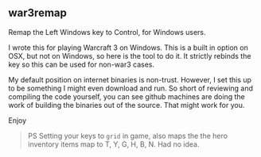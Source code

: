 ## war3remap

Remap the Left Windows key to Control, for Windows users.

I wrote this for playing Warcraft 3 on Windows. This is a built in option on OSX, but not on Windows, so here is the tool to do it. It strictly rebinds the key so this can be used for non-war3 cases.

My default position on internet binaries is non-trust. However, I set this up to be something I might even download and run. So short of reviewing and compiling the code yourself, you can see github machines are doing the work of building the binaries out of the source. That might work for you.

Enjoy

> PS Setting your keys to `grid` in game, also maps the the hero inventory items map to T, Y, G, H, B, N. Had no idea.